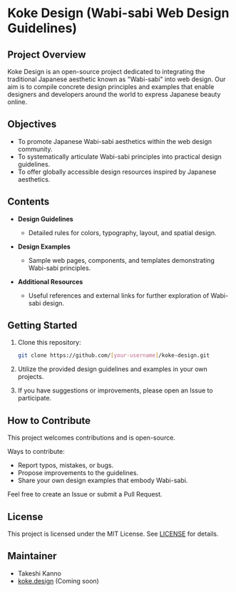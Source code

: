 # Koke Design (Wabi-sabi Web Design Guidelines)

## Project Overview

Koke Design is an open-source project dedicated to integrating the traditional Japanese aesthetic known as "Wabi-sabi" into web design. Our aim is to compile concrete design principles and examples that enable designers and developers around the world to express Japanese beauty online.

## Objectives

* To promote Japanese Wabi-sabi aesthetics within the web design community.
* To systematically articulate Wabi-sabi principles into practical design guidelines.
* To offer globally accessible design resources inspired by Japanese aesthetics.

## Contents

* **Design Guidelines**

  * Detailed rules for colors, typography, layout, and spatial design.
* **Design Examples**

  * Sample web pages, components, and templates demonstrating Wabi-sabi principles.
* **Additional Resources**

  * Useful references and external links for further exploration of Wabi-sabi design.

## Getting Started

1. Clone this repository:

   ```bash
   git clone https://github.com/[your-username]/koke-design.git
   ```
2. Utilize the provided design guidelines and examples in your own projects.
3. If you have suggestions or improvements, please open an Issue to participate.

## How to Contribute

This project welcomes contributions and is open-source.

Ways to contribute:

* Report typos, mistakes, or bugs.
* Propose improvements to the guidelines.
* Share your own design examples that embody Wabi-sabi.

Feel free to create an Issue or submit a Pull Request.

## License

This project is licensed under the MIT License. See [LICENSE](LICENSE) for details.

## Maintainer

* Takeshi Kanno
* [koke.design](https://koke.design) (Coming soon)
